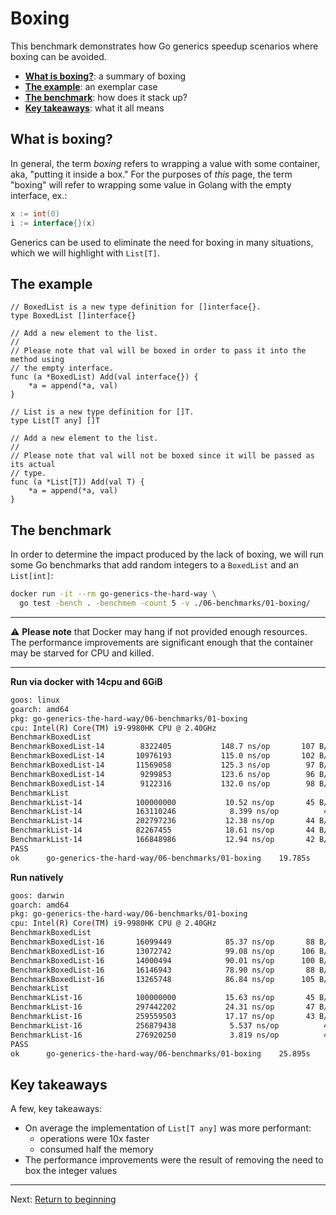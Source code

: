 # Boxing

This benchmark demonstrates how Go generics speedup scenarios where boxing can be avoided.

* [**What is boxing?**](#what-is-boxing?): a summary of boxing
* [**The example**](#the-example): an exemplar case
* [**The benchmark**](#the-benchmark): how does it stack up?
* [**Key takeaways**](#key-takeaways): what it all means

## What is boxing?

In general, the term _boxing_ refers to wrapping a value with some container, aka, "putting it inside a box." For the purposes of _this_ page, the term "boxing" will refer to wrapping some value in Golang with the empty interface, ex.:

```go
x := int(0)
i := interface{}(x)
```

Generics can be used to eliminate the need for boxing in many situations, which we will highlight with `List[T]`.

## The example

```golang
// BoxedList is a new type definition for []interface{}.
type BoxedList []interface{}

// Add a new element to the list.
//
// Please note that val will be boxed in order to pass it into the method using
// the empty interface.
func (a *BoxedList) Add(val interface{}) {
	*a = append(*a, val)
}

// List is a new type definition for []T.
type List[T any] []T

// Add a new element to the list.
//
// Please note that val will not be boxed since it will be passed as its actual
// type.
func (a *List[T]) Add(val T) {
	*a = append(*a, val)
}
```

## The benchmark

In order to determine the impact produced by the lack of boxing, we will run some Go benchmarks that add random integers to a `BoxedList` and an `List[int]`:

```bash
docker run -it --rm go-generics-the-hard-way \
  go test -bench . -benchmem -count 5 -v ./06-benchmarks/01-boxing/
```

---

:warning: **Please note** that Docker may hang if not provided enough resources. The performance improvements are significant enough that the container may be starved for CPU and killed.

---


**Run via docker with 14cpu and 6GiB**

```bash
goos: linux
goarch: amd64
pkg: go-generics-the-hard-way/06-benchmarks/01-boxing
cpu: Intel(R) Core(TM) i9-9980HK CPU @ 2.40GHz
BenchmarkBoxedList
BenchmarkBoxedList-14    	 8322405	       148.7 ns/op	     107 B/op	       0 allocs/op
BenchmarkBoxedList-14    	10976193	       115.0 ns/op	     102 B/op	       0 allocs/op
BenchmarkBoxedList-14    	11569058	       125.3 ns/op	      97 B/op	       0 allocs/op
BenchmarkBoxedList-14    	 9299853	       123.6 ns/op	      96 B/op	       0 allocs/op
BenchmarkBoxedList-14    	 9122316	       132.0 ns/op	      98 B/op	       0 allocs/op
BenchmarkList
BenchmarkList-14         	100000000	        10.52 ns/op	      45 B/op	       0 allocs/op
BenchmarkList-14         	163110246	         8.399 ns/op	      43 B/op	       0 allocs/op
BenchmarkList-14         	202797236	        12.38 ns/op	      44 B/op	       0 allocs/op
BenchmarkList-14         	82267455	        18.61 ns/op	      44 B/op	       0 allocs/op
BenchmarkList-14         	166848986	        12.94 ns/op	      42 B/op	       0 allocs/op
PASS
ok  	go-generics-the-hard-way/06-benchmarks/01-boxing	19.785s
```

**Run natively**

```bash
goos: darwin
goarch: amd64
pkg: go-generics-the-hard-way/06-benchmarks/01-boxing
cpu: Intel(R) Core(TM) i9-9980HK CPU @ 2.40GHz
BenchmarkBoxedList
BenchmarkBoxedList-16    	16099449	        85.37 ns/op	      88 B/op	       0 allocs/op
BenchmarkBoxedList-16    	13072742	        99.08 ns/op	     106 B/op	       0 allocs/op
BenchmarkBoxedList-16    	14000494	        90.01 ns/op	     100 B/op	       0 allocs/op
BenchmarkBoxedList-16    	16146943	        78.90 ns/op	      88 B/op	       0 allocs/op
BenchmarkBoxedList-16    	13265748	        86.84 ns/op	     105 B/op	       0 allocs/op
BenchmarkList
BenchmarkList-16         	100000000	        15.63 ns/op	      45 B/op	       0 allocs/op
BenchmarkList-16         	297442202	        24.31 ns/op	      47 B/op	       0 allocs/op
BenchmarkList-16         	259559503	        17.17 ns/op	      43 B/op	       0 allocs/op
BenchmarkList-16         	256879438	         5.537 ns/op	      43 B/op	       0 allocs/op
BenchmarkList-16         	276920250	         3.819 ns/op	      40 B/op	       0 allocs/op
PASS
ok  	go-generics-the-hard-way/06-benchmarks/01-boxing	25.895s
```

## Key takeaways

A few, key takeaways:

* On average the implementation of `List[T any]` was more performant:
  * operations were 10x faster
  * consumed half the memory
* The performance improvements were the result of removing the need to box the integer values

---

Next: [Return to beginning](../README.md)
